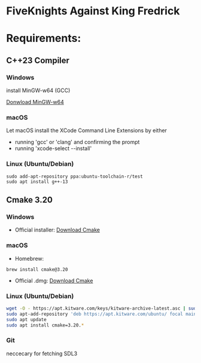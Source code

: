 # FiveKnights Against King Fredrick

# Requirements:

## C++23 Compiler

### Windows

install MinGW-w64 (GCC)

[Donwload MinGW-w64](https://code.visualstudio.com/docs/cpp/config-mingw)

### macOS

Let macOS install the XCode Command Line Extensions by either
- running 'gcc' or 'clang' and confirming the prompt
- running 'xcode-select --install'

### Linux (Ubuntu/Debian)
```
sudo add-apt-repository ppa:ubuntu-toolchain-r/test
sudo apt install g++-13
```

## Cmake 3.20

### Windows

- Official installer: [Download Cmake](https://cmake.org/download/#latest)

   

### macOS
   - Homebrew: 
   ```
   brew install cmake@3.20
   ```
   - Official .dmg: [Download Cmake](https://cmake.org/files/v3.20/cmake-3.20.0-macos-universal.dmg)


### Linux (Ubuntu/Debian)

```bash
wget -O - https://apt.kitware.com/keys/kitware-archive-latest.asc | sudo apt-key add -
sudo apt-add-repository 'deb https://apt.kitware.com/ubuntu/ focal main'
sudo apt update
sudo apt install cmake=3.20.*
```

### Git

neccecary for fetching SDL3
